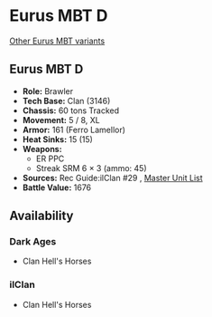 # Eurus MBT D 

[Other Eurus MBT variants](../eurus_mbt.md) 

## Eurus MBT D 

- **Role:** Brawler 
- **Tech Base:** Clan (3146) 
- **Chassis:** 60 tons Tracked 
- **Movement:** 5 / 8, XL 
- **Armor:** 161 (Ferro Lamellor) 
- **Heat Sinks:** 15 (15) 
- **Weapons:** 
  - ER PPC 
  - Streak SRM 6 × 3 (ammo: 45) 
- **Sources:** Rec Guide:ilClan #29 , [Master Unit List](http://masterunitlist.info/Unit/Details/9393) 
- **Battle Value:** 1676 

## Availability 

### Dark Ages 

- Clan Hell's Horses 

### ilClan 

- Clan Hell's Horses 

